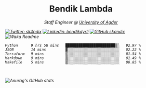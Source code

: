 <h1 align="center"> Bendik Lambda </h1>
<p align="center"><em>Staff Engineer @ <a href="http://www.uia.no">University of Agder</a></p>



[![Twitter: sk4ndix](https://img.shields.io/twitter/follow/sk4ndix?style=social)](https://twitter.com/sk4ndix)
[![Linkedin: bendikdyrli](https://img.shields.io/badge/-bendikdyrli-blue?style=flat-square&logo=Linkedin&logoColor=white&link=https://www.linkedin.com/in/bendikdyrli/)](https://www.linkedin.com/in/bendikdyrli/)
[![GitHub skandix](https://img.shields.io/github/followers/skandix?label=follow&style=social)](https://github.com/skandix)
![Waka Readme](https://github.com/skandix/skandix/workflows/Waka%20Readme/badge.svg)


<!--START_SECTION:waka-->
```text
Python      9 hrs 58 mins   ███████████████████████▒░   92.97 % 
JSON        14 mins         ▓░░░░░░░░░░░░░░░░░░░░░░░░   02.22 % 
Terraform   9 mins          ▒░░░░░░░░░░░░░░░░░░░░░░░░   01.54 % 
Markdown    9 mins          ▒░░░░░░░░░░░░░░░░░░░░░░░░   01.49 % 
Makefile    5 mins          ▒░░░░░░░░░░░░░░░░░░░░░░░░   00.85 % 
```
<!--END_SECTION:waka-->

  <br>
  
![Anurag's GitHub stats](https://github-readme-stats.vercel.app/api?username=skandix&show_icons=true&theme=tokyonight)


